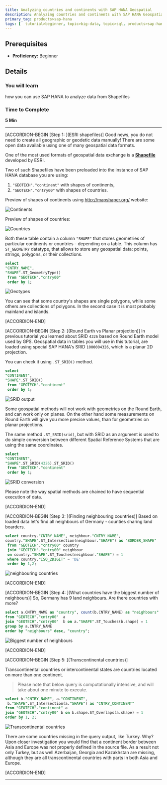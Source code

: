 ```yaml
---
title: Analyzing countries and continents with SAP HANA Geospatial
description: Analyzing countries and continents with SAP HANA Geospatial at SAPPHIRENOW 2018
primary_tag: products>sap-hana
tags: [  tutorial>beginner, topic>big-data, topic>sql, products>sap-hana, products>sap-hana\,-express-edition ]
---
```


## Prerequisites  
 - **Proficiency:** Beginner

## Details
### You will learn  
how you can use SAP HANA to analyze data from Shapefiles

### Time to Complete
**5 Min**

---

[ACCORDION-BEGIN [Step 1: ](ESRI shapefiles)]
Good news, you do not need to create all geographic or geodetic data manually! There are some open data available using one of many geospatial data formats.

One of the most used formats of geospatial data exchange is a [**Shapefile**](https://en.wikipedia.org/wiki/Shapefile) developed by ESRI.

Two of such Shapefiles have been preloaded into the instance of SAP HANA database you are using:
1. `"GEOTECH"."continent"` with shapes of continents,
2. `"GEOTECH"."cntry00"` with shapes of countries.

Preview of shapes of continents using <http://mapshaper.org/> website:

![Continents](geosaphire2010.jpg)

Preview of shapes of countries:

![Countries](geosaphire2020.jpg)

Both these table contain a column `"SHAPE"` that stores geometries of particular continents or countries - depending on a table. This column has `ST_GEOMETRY` datatype, that allows to store any geospatial data: points, strings, polygons, or their collections.

```sql
select
"CNTRY_NAME",
"SHAPE".ST_GeometryType()
 from "GEOTECH"."cntry00"
 order by 1;
```

![Geotypes](geosaphire2030.jpg)

You can see that some country's shapes are single polygons, while some others are collections of polygons. In the second case it is most probably mainland and islands.

[ACCORDION-END]

[ACCORDION-BEGIN [Step 2: ](Round Earth vs Planar projection)]
In previous tutorial you learned about SRID `4326` based on Round Earth model used by GPS. Geospatial data in tables you will use in this tutorial, are loaded using special SAP HANA's SRID `1000004326`, which is a planar 2D projection.

You can check it using `.ST_SRID()` method.

```sql
select
"CONTINENT",
"SHAPE".ST_SRID()
 from "GEOTECH"."continent"
 order by 1;
```

![SRID output](geosaphire2040.jpg)

Some geospatial methods will not work with geometries on the Round Earth, and can work only on planes. On the other hand some measurements on Round Earth will give you more precise values, than for geometries on planar projections.

The same method `.ST_SRID(srid)`, but with SRID as an argument is used to do simple conversion between different Spatial Reference Systems that are using the same coordinates.

```sql
select
"CONTINENT",
"SHAPE".ST_SRID(4326).ST_SRID()
 from "GEOTECH"."continent"
 order by 1;
```

![SRID conversion](geosaphire2050.jpg)

Please note the way spatial methods are chained to have sequential execution of data.

[ACCORDION-END]


[ACCORDION-BEGIN [Step 3: ](Finding neighbouring countries)]
Based on loaded data let's find all neighbours of Germany - counties sharing land boarders.

```sql
select country."CNTRY_NAME", neighbour."CNTRY_NAME",
country."SHAPE".ST_Intersection(neighbour."SHAPE") as "BORDER_SHAPE"
 from "GEOTECH"."cntry00" country
 join "GEOTECH"."cntry00" neighbour
 on country."SHAPE".ST_Touches(neighbour."SHAPE") = 1
 where country."ISO_2DIGIT" = 'DE'
 order by 1,2;
```

![neighbouring countries](geosaphire2060.jpg)

[ACCORDION-END]

[ACCORDION-BEGIN [Step 4: ](What countries have the biggest number of neighbours)]
So, Germany has 9 land neighbours. Are there countries with more?

```sql
select a.CNTRY_NAME as "country", count(b.CNTRY_NAME) as "neighbours"
from "GEOTECH"."cntry00"  a
join "GEOTECH"."cntry00"  b on a."SHAPE".ST_Touches(b.shape) = 1
group by a.CNTRY_NAME
order by "neighbours" desc, "country";
```

![Biggest number of neighbours](geosaphire2070.jpg)

[ACCORDION-END]

[ACCORDION-BEGIN [Step 5: ](Transcontinental countries)]

Transcontinental countries or intercontinental states are countries located on more than one continent.

>Please note that below query is computationally intensive, and will take about one minute to execute.

```sql
select b."CNTRY_NAME", a."CONTINENT",
 b."SHAPE".ST_Intersection(a."SHAPE") as "CNTRY_CONTINENT"
from "GEOTECH"."continent" a
join "GEOTECH"."cntry00" b on b.shape.ST_Overlaps(a.shape) = 1
order by 1, 2;
```

![Transcontinental countries](geosaphire2080.jpg)

There are some countries missing in the query output, like Turkey. Why? Upon closer investigation you would find that a continent border between Asia and Europe was not properly defined in the source file. As a result not only Turkey, but as well Azerbaijan, Georgia and Kazakhstan are missing, although they are all transcontinental countries with parts in both Asia and Europe.

[ACCORDION-END]

---
